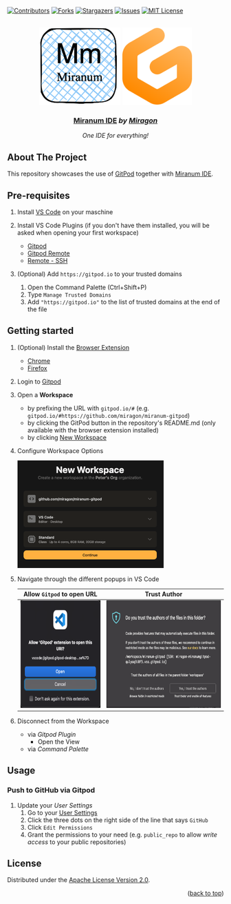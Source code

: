 <div id="top"></div>

<!-- PROJECT SHIELDS -->
[![Contributors][contributors-shield]][contributors-url]
[![Forks][forks-shield]][forks-url]
[![Stargazers][stars-shield]][stars-url]
[![Issues][issues-shield]][issues-url]
[![MIT License][license-shield]][license-url]
<!-- END OF PROJECT SHIELDS -->

<!-- PROJECT LOGO -->
<br />
<div align="center">
    <a href="https://miranum.io" style="text-decoration: none">
        <img src="https://github.com/miragon/miranum-gitpod/blob/main/images/miranum_logo.png?raw=true" alt="Miranum Logo" height="180">
    </a>
    <a href="https://www.gitpod.io/" style="text-decoration: none">
        <img src="https://github.com/miragon/miranum-gitpod/blob/main/images/gitpod_logo.svg?raw=true" alt="GitPod Logo" height="180">
    </a>
    <h3 ><a href="https://miranum.com/">Miranum IDE</a> <i>by <a href="https://miragon.io/">Miragon</a></i></h3>
    <p>
        <i>One IDE for everything!</i>
    </p>
</div>

## About The Project

This repository showcases the use of [GitPod](https://www.gitpod.io/) together with [Miranum IDE](https://miranum.io/).

## Pre-requisites

1. Install [VS Code](https://code.visualstudio.com/download) on your maschine

2. Install VS Code Plugins (if you don't have them installed, you will be asked when opening your first workspace)
   * [Gitpod](https://marketplace.visualstudio.com/items?itemName=gitpod.gitpod-desktop)
   * [Gitpod Remote](https://marketplace.visualstudio.com/items?itemName=gitpod.gitpod-remote-ssh)
   * [Remote - SSH](https://marketplace.visualstudio.com/items?itemName=ms-vscode-remote.remote-ssh)

3. (Optional) Add `https://gitpod.io` to your trusted domains
   1. Open the Command Palette (Ctrl+Shift+P)
   2. Type `Manage Trusted Domains`
   3. Add `"https://gitpod.io"` to the list of trusted domains at the end of the file

## Getting started

1. (Optional) Install the [Browser Extension](https://www.gitpod.io/docs/configure/user-settings/browser-extension)
    * [Chrome](https://chrome.google.com/webstore/detail/gitpod-online-ide/dodmmooeoklaejobgleioelladacbeki)
    * [Firefox](https://addons.mozilla.org/en-US/firefox/addon/gitpod/)

2. Login to [Gitpod](https://gitpod.io/)

3. Open a **Workspace**
    * by prefixing the URL with `gitpod.io/#` (e.g. `gitpod.io/#https://github.com/miragon/miranum-gitpod`)
    * by clicking the GitPod button in the repository's README.md (only available with the browser extension installed)
    * by clicking [New Workspace](https://gitpod.io/workspaces)

4. Configure Workspace Options

   <img src="./images/workspace_options.png" height="250" alt="Workspace Options">

5. Navigate through the different popups in VS Code

   |                                 Allow `Gitpod` to open URL                                  |                            Trust Author                             |
   |:-------------------------------------------------------------------------------------------:|:-------------------------------------------------------------------:|
   | <img src="images/allow_gitpod_to_open_url.png" height="250" alt="Allow Gitpod to open URL"> | <img src="images/trust_author.png" height="250" alt="Trust Author"> |

7. Disconnect from the Workspace
   * via *Gitpod Plugin*
      * Open the View
   * via *Command Palette*

## Usage

### Push to GitHub via Gitpod

1. Update your *User Settings*
   1. Go to your [User Settings](https://gitpod.io/access-control)
   2. Click the three dots on the right side of the line that says `GitHub`
   3. Click `Edit Permissions`
   4. Grant the permissions to your need (e.g. `public_repo` to allow *write access* to your public repositories)

## License

Distributed under the [Apache License Version 2.0](LICENSE).


<p align="right">(<a href="#top">back to top</a>)</p>

<!-- MARKDOWN LINKS & IMAGES -->
<!-- https://www.markdownguide.org/basic-syntax/#reference-style-links -->

[contributors-shield]: https://img.shields.io/github/contributors/Miragon/miranum-gitpod.svg?style=for-the-badge

[contributors-url]: https://github.com/Miragon/miranum-gitpod/graphs/contributors

[forks-shield]: https://img.shields.io/github/forks/Miragon/miranum-gitpod.svg?style=for-the-badge

[forks-url]: https://github.com/Miragon/miranum-gitpod/network/members

[stars-shield]: https://img.shields.io/github/stars/Miragon/miranum-gitpod.svg?style=for-the-badge

[stars-url]: https://github.com/Miragon/miranum-gitpod/stargazers

[issues-shield]: https://img.shields.io/github/issues/Miragon/miranum-gitpod.svg?style=for-the-badge

[issues-url]: https://github.com/Miragon/miranum-gitpod/issues

[license-shield]: https://img.shields.io/github/license/Miragon/miranum-gitpod.svg?style=for-the-badge

[license-url]: https://github.com/Miragon/miranum-gitpod/blob/main/LICENSE
